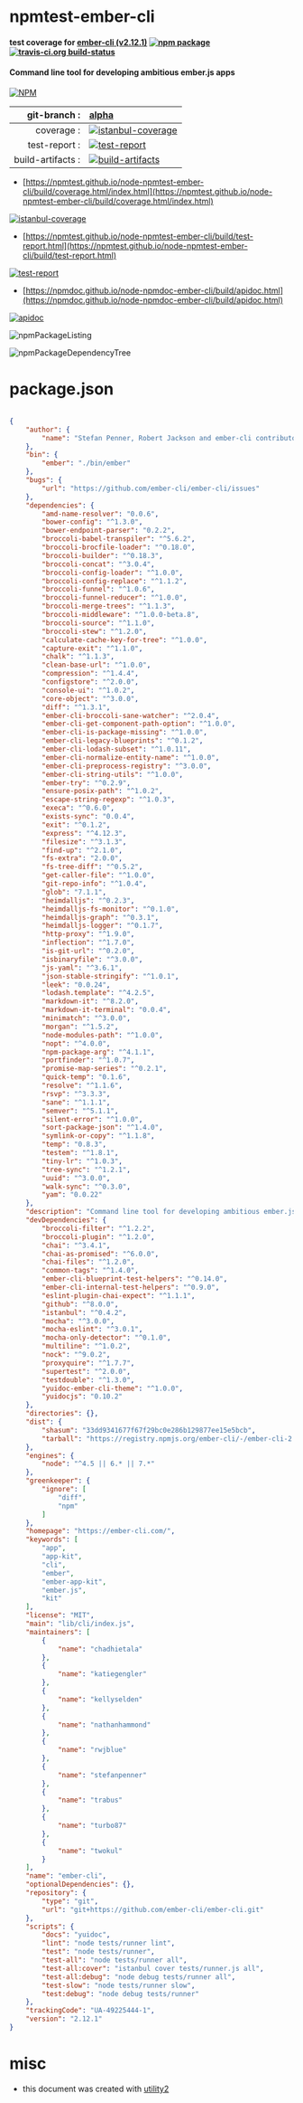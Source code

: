# npmtest-ember-cli

#### test coverage for  [ember-cli (v2.12.1)](https://ember-cli.com/)  [![npm package](https://img.shields.io/npm/v/npmtest-ember-cli.svg?style=flat-square)](https://www.npmjs.org/package/npmtest-ember-cli) [![travis-ci.org build-status](https://api.travis-ci.org/npmtest/node-npmtest-ember-cli.svg)](https://travis-ci.org/npmtest/node-npmtest-ember-cli)

#### Command line tool for developing ambitious ember.js apps

[![NPM](https://nodei.co/npm/ember-cli.png?downloads=true&downloadRank=true&stars=true)](https://www.npmjs.com/package/ember-cli)

| git-branch : | [alpha](https://github.com/npmtest/node-npmtest-ember-cli/tree/alpha)|
|--:|:--|
| coverage : | [![istanbul-coverage](https://npmtest.github.io/node-npmtest-ember-cli/build/coverage.badge.svg)](https://npmtest.github.io/node-npmtest-ember-cli/build/coverage.html/index.html)|
| test-report : | [![test-report](https://npmtest.github.io/node-npmtest-ember-cli/build/test-report.badge.svg)](https://npmtest.github.io/node-npmtest-ember-cli/build/test-report.html)|
| build-artifacts : | [![build-artifacts](https://npmtest.github.io/node-npmtest-ember-cli/glyphicons_144_folder_open.png)](https://github.com/npmtest/node-npmtest-ember-cli/tree/gh-pages/build)|

- [https://npmtest.github.io/node-npmtest-ember-cli/build/coverage.html/index.html](https://npmtest.github.io/node-npmtest-ember-cli/build/coverage.html/index.html)

[![istanbul-coverage](https://npmtest.github.io/node-npmtest-ember-cli/build/screenCapture.buildCi.browser.%252Ftmp%252Fbuild%252Fcoverage.lib.html.png)](https://npmtest.github.io/node-npmtest-ember-cli/build/coverage.html/index.html)

- [https://npmtest.github.io/node-npmtest-ember-cli/build/test-report.html](https://npmtest.github.io/node-npmtest-ember-cli/build/test-report.html)

[![test-report](https://npmtest.github.io/node-npmtest-ember-cli/build/screenCapture.buildCi.browser.%252Ftmp%252Fbuild%252Ftest-report.html.png)](https://npmtest.github.io/node-npmtest-ember-cli/build/test-report.html)

- [https://npmdoc.github.io/node-npmdoc-ember-cli/build/apidoc.html](https://npmdoc.github.io/node-npmdoc-ember-cli/build/apidoc.html)

[![apidoc](https://npmdoc.github.io/node-npmdoc-ember-cli/build/screenCapture.buildCi.browser.%252Ftmp%252Fbuild%252Fapidoc.html.png)](https://npmdoc.github.io/node-npmdoc-ember-cli/build/apidoc.html)

![npmPackageListing](https://npmtest.github.io/node-npmtest-ember-cli/build/screenCapture.npmPackageListing.svg)

![npmPackageDependencyTree](https://npmtest.github.io/node-npmtest-ember-cli/build/screenCapture.npmPackageDependencyTree.svg)



# package.json

```json

{
    "author": {
        "name": "Stefan Penner, Robert Jackson and ember-cli contributors"
    },
    "bin": {
        "ember": "./bin/ember"
    },
    "bugs": {
        "url": "https://github.com/ember-cli/ember-cli/issues"
    },
    "dependencies": {
        "amd-name-resolver": "0.0.6",
        "bower-config": "^1.3.0",
        "bower-endpoint-parser": "0.2.2",
        "broccoli-babel-transpiler": "^5.6.2",
        "broccoli-brocfile-loader": "^0.18.0",
        "broccoli-builder": "^0.18.3",
        "broccoli-concat": "^3.0.4",
        "broccoli-config-loader": "^1.0.0",
        "broccoli-config-replace": "^1.1.2",
        "broccoli-funnel": "^1.0.6",
        "broccoli-funnel-reducer": "^1.0.0",
        "broccoli-merge-trees": "^1.1.3",
        "broccoli-middleware": "^1.0.0-beta.8",
        "broccoli-source": "^1.1.0",
        "broccoli-stew": "^1.2.0",
        "calculate-cache-key-for-tree": "^1.0.0",
        "capture-exit": "^1.1.0",
        "chalk": "^1.1.3",
        "clean-base-url": "^1.0.0",
        "compression": "^1.4.4",
        "configstore": "^2.0.0",
        "console-ui": "^1.0.2",
        "core-object": "^3.0.0",
        "diff": "^1.3.1",
        "ember-cli-broccoli-sane-watcher": "^2.0.4",
        "ember-cli-get-component-path-option": "^1.0.0",
        "ember-cli-is-package-missing": "^1.0.0",
        "ember-cli-legacy-blueprints": "^0.1.2",
        "ember-cli-lodash-subset": "^1.0.11",
        "ember-cli-normalize-entity-name": "^1.0.0",
        "ember-cli-preprocess-registry": "^3.0.0",
        "ember-cli-string-utils": "^1.0.0",
        "ember-try": "^0.2.9",
        "ensure-posix-path": "^1.0.2",
        "escape-string-regexp": "^1.0.3",
        "execa": "^0.6.0",
        "exists-sync": "0.0.4",
        "exit": "^0.1.2",
        "express": "^4.12.3",
        "filesize": "^3.1.3",
        "find-up": "^2.1.0",
        "fs-extra": "2.0.0",
        "fs-tree-diff": "^0.5.2",
        "get-caller-file": "^1.0.0",
        "git-repo-info": "^1.0.4",
        "glob": "7.1.1",
        "heimdalljs": "^0.2.3",
        "heimdalljs-fs-monitor": "^0.1.0",
        "heimdalljs-graph": "^0.3.1",
        "heimdalljs-logger": "^0.1.7",
        "http-proxy": "^1.9.0",
        "inflection": "^1.7.0",
        "is-git-url": "^0.2.0",
        "isbinaryfile": "^3.0.0",
        "js-yaml": "^3.6.1",
        "json-stable-stringify": "^1.0.1",
        "leek": "0.0.24",
        "lodash.template": "^4.2.5",
        "markdown-it": "^8.2.0",
        "markdown-it-terminal": "0.0.4",
        "minimatch": "^3.0.0",
        "morgan": "^1.5.2",
        "node-modules-path": "^1.0.0",
        "nopt": "^4.0.0",
        "npm-package-arg": "^4.1.1",
        "portfinder": "^1.0.7",
        "promise-map-series": "^0.2.1",
        "quick-temp": "0.1.6",
        "resolve": "^1.1.6",
        "rsvp": "^3.3.3",
        "sane": "^1.1.1",
        "semver": "^5.1.1",
        "silent-error": "^1.0.0",
        "sort-package-json": "^1.4.0",
        "symlink-or-copy": "^1.1.8",
        "temp": "0.8.3",
        "testem": "^1.8.1",
        "tiny-lr": "^1.0.3",
        "tree-sync": "^1.2.1",
        "uuid": "^3.0.0",
        "walk-sync": "^0.3.0",
        "yam": "0.0.22"
    },
    "description": "Command line tool for developing ambitious ember.js apps",
    "devDependencies": {
        "broccoli-filter": "^1.2.2",
        "broccoli-plugin": "^1.2.0",
        "chai": "^3.4.1",
        "chai-as-promised": "^6.0.0",
        "chai-files": "^1.2.0",
        "common-tags": "^1.4.0",
        "ember-cli-blueprint-test-helpers": "^0.14.0",
        "ember-cli-internal-test-helpers": "^0.9.0",
        "eslint-plugin-chai-expect": "^1.1.1",
        "github": "^8.0.0",
        "istanbul": "^0.4.2",
        "mocha": "^3.0.0",
        "mocha-eslint": "^3.0.1",
        "mocha-only-detector": "^0.1.0",
        "multiline": "^1.0.2",
        "nock": "^9.0.2",
        "proxyquire": "^1.7.7",
        "supertest": "^2.0.0",
        "testdouble": "^1.3.0",
        "yuidoc-ember-cli-theme": "^1.0.0",
        "yuidocjs": "0.10.2"
    },
    "directories": {},
    "dist": {
        "shasum": "33dd9341677f67f29bc0e286b129877ee15e5bcb",
        "tarball": "https://registry.npmjs.org/ember-cli/-/ember-cli-2.12.1.tgz"
    },
    "engines": {
        "node": "^4.5 || 6.* || 7.*"
    },
    "greenkeeper": {
        "ignore": [
            "diff",
            "npm"
        ]
    },
    "homepage": "https://ember-cli.com/",
    "keywords": [
        "app",
        "app-kit",
        "cli",
        "ember",
        "ember-app-kit",
        "ember.js",
        "kit"
    ],
    "license": "MIT",
    "main": "lib/cli/index.js",
    "maintainers": [
        {
            "name": "chadhietala"
        },
        {
            "name": "katiegengler"
        },
        {
            "name": "kellyselden"
        },
        {
            "name": "nathanhammond"
        },
        {
            "name": "rwjblue"
        },
        {
            "name": "stefanpenner"
        },
        {
            "name": "trabus"
        },
        {
            "name": "turbo87"
        },
        {
            "name": "twokul"
        }
    ],
    "name": "ember-cli",
    "optionalDependencies": {},
    "repository": {
        "type": "git",
        "url": "git+https://github.com/ember-cli/ember-cli.git"
    },
    "scripts": {
        "docs": "yuidoc",
        "lint": "node tests/runner lint",
        "test": "node tests/runner",
        "test-all": "node tests/runner all",
        "test-all:cover": "istanbul cover tests/runner.js all",
        "test-all:debug": "node debug tests/runner all",
        "test-slow": "node tests/runner slow",
        "test:debug": "node debug tests/runner"
    },
    "trackingCode": "UA-49225444-1",
    "version": "2.12.1"
}
```



# misc
- this document was created with [utility2](https://github.com/kaizhu256/node-utility2)

